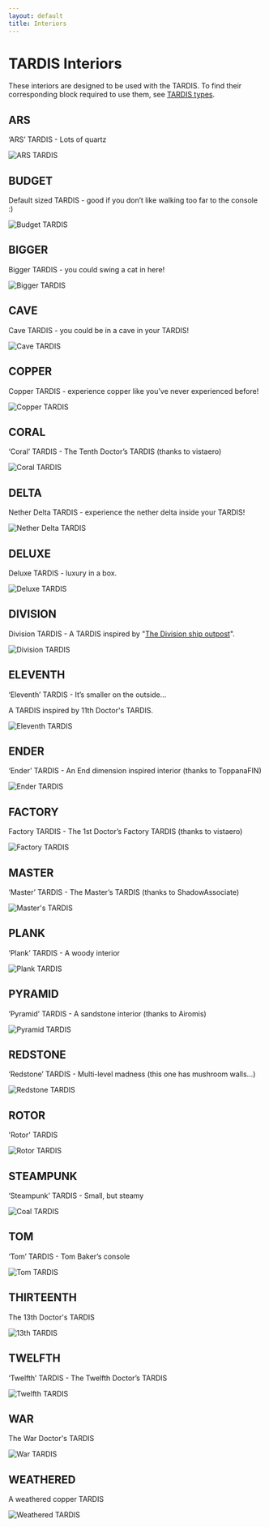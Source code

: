 ```yaml
---
layout: default
title: Interiors
---
```


# TARDIS Interiors

These interiors are designed to be used with the TARDIS.
To find their corresponding block required to use them, see [TARDIS types](creating-a-tardis#tardis-types).

## ARS

‘ARS’ TARDIS - Lots of quartz

![ARS TARDIS](images/consoles/ars.jpg)


## BUDGET

Default sized TARDIS - good if you don’t like walking too far to the console :)

![Budget TARDIS](images/consoles/budget.jpg)


## BIGGER

Bigger TARDIS - you could swing a cat in here!

![Bigger TARDIS](images/consoles/bigger.jpg)


## CAVE

Cave TARDIS - you could be in a cave in your TARDIS!

![Cave TARDIS](images/consoles/cave.jpg)


## COPPER

Copper TARDIS - experience copper like you’ve never experienced before!

![Copper TARDIS](images/consoles/copper.jpg)


## CORAL

‘Coral’ TARDIS - The Tenth Doctor’s TARDIS (thanks to vistaero)

![Coral TARDIS](images/consoles/coral.jpg)


## DELTA

Nether Delta TARDIS - experience the nether delta inside your TARDIS!

![Nether Delta TARDIS](images/consoles/delta.jpg)


## DELUXE

Deluxe TARDIS - luxury in a box.

![Deluxe TARDIS](images/consoles/deluxe.jpg)


## DIVISION

Division TARDIS - A TARDIS inspired by "[The Division ship outpost](https://tardis.fandom.com/wiki/The_Division)".

![Division TARDIS](images/consoles/division.jpg)


## ELEVENTH

‘Eleventh’ TARDIS - It’s smaller on the outside…

A TARDIS inspired by 11th Doctor's TARDIS.

![Eleventh TARDIS](images/consoles/eleventh.jpg)


## ENDER

‘Ender’ TARDIS - An End dimension inspired interior (thanks to ToppanaFIN)

![Ender TARDIS](images/consoles/ender.jpg)


## FACTORY

Factory TARDIS - The 1st Doctor’s Factory TARDIS (thanks to vistaero)

![Factory TARDIS](images/consoles/factory.jpg)


## MASTER

‘Master’ TARDIS - The Master’s TARDIS (thanks to ShadowAssociate)

![Master's TARDIS](images/consoles/master.jpg)


## PLANK

‘Plank’ TARDIS - A woody interior

![Plank TARDIS](images/consoles/plank.jpg)


## PYRAMID

‘Pyramid’ TARDIS - A sandstone interior (thanks to Airomis)

![Pyramid TARDIS](images/consoles/pyramid.jpg)


## REDSTONE

‘Redstone’ TARDIS - Multi-level madness (this one has mushroom walls…)

![Redstone TARDIS](images/consoles/redstone.jpg)


## ROTOR

'Rotor' TARDIS

![Rotor TARDIS](images/consoles/rotor.jpg)


## STEAMPUNK

‘Steampunk’ TARDIS - Small, but steamy

![Coal TARDIS](images/consoles/steampunk.jpg)


## TOM

‘Tom’ TARDIS - Tom Baker’s console

![Tom TARDIS](images/consoles/tom.jpg)


## THIRTEENTH

The 13th Doctor's TARDIS

![13th TARDIS](images/consoles/thirteenth.jpg)


## TWELFTH

‘Twelfth’ TARDIS - The Twelfth Doctor’s TARDIS

![Twelfth TARDIS](images/consoles/twelfth.jpg)


## WAR

The War Doctor's TARDIS

![War TARDIS](images/consoles/war.jpg)


## WEATHERED

A weathered copper TARDIS

![Weathered TARDIS](images/consoles/weathered.jpg)